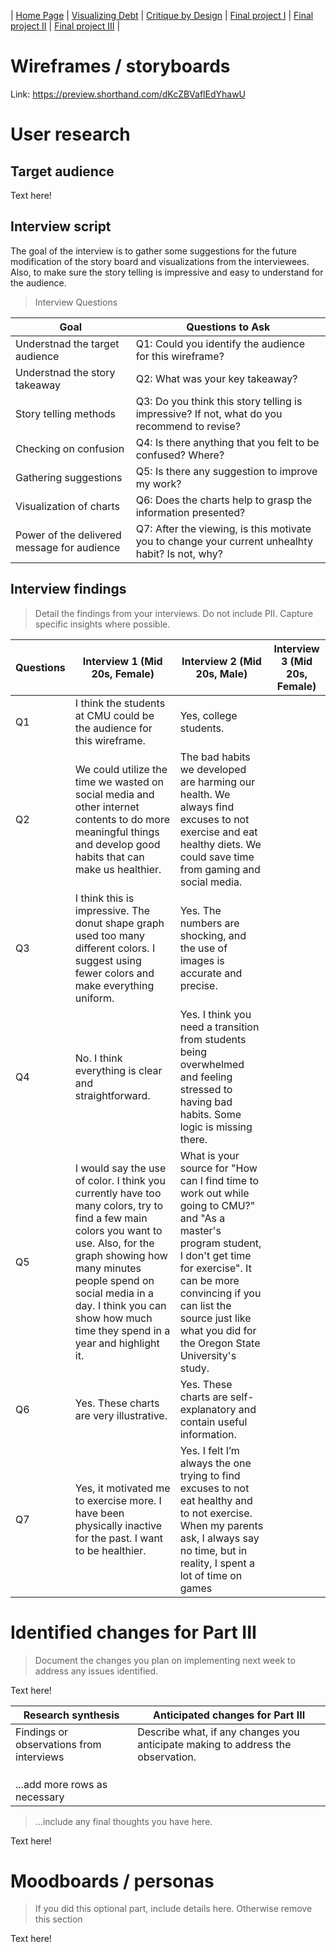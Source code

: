 | [Home Page](https://yicenma.github.io/tswd-portfolio) | [Visualizing Debt](visualizing-government-debt) | [Critique by Design](critique-by-design) | [Final project I](final-project-part-one) | [Final project II](final-project-part-two) | [Final project III](final-project-part-three) |



# Wireframes / storyboards
Link: https://preview.shorthand.com/dKcZBVaflEdYhawU

# User research 

## Target audience

Text here!

## Interview script

The goal of the interview is to gather some suggestions for the future modification of the story board and visualizations from the interviewees. Also, to make sure the story telling is impressive and easy to understand for the audience.

> Interview Questions
> 

| Goal | Questions to Ask |
|------|------------------|
|Understnad the target audience      |Q1: Could you identify the audience for this wireframe?                  |
|Understnad the story takeaway      |Q2: What was your key takeaway?                  |
|Story telling methods      |Q3: Do you think this story telling is impressive? If not, what do you recommend to revise?                  |
|Checking on confusion      |Q4: Is there anything that you felt to be confused? Where?                  |
|Gathering suggestions      |Q5: Is there any suggestion to improve my work?                  |
|Visualization of charts      |Q6: Does the charts help to grasp the information presented?                  |
|Power of the delivered message for audience    |Q7: After the viewing, is this motivate you to change your current unhealhty habit? Is not, why?                  |

## Interview findings
> Detail the findings from your interviews.  Do not include PII.  Capture specific insights where possible.


| Questions               | Interview 1 (Mid 20s, Female) | Interview 2 (Mid 20s, Male) | Interview 3 (Mid 20s, Female) |
|-------------------------|--------------------------------|-------------|-------------|
| Q1                      |I think the students at CMU could be the audience for this wireframe.  |Yes, college students.              |             |
| Q2                      |We could utilize the time we wasted on social media and other internet contents to do more meaningful things and develop good habits that can make us healthier.                                |The bad habits we developed are harming our health. We always find excuses to not exercise and eat healthy diets. We could save time from gaming and social media.              |             |
| Q3                      |I think this is impressive. The donut shape graph used too many different colors. I suggest using fewer colors and make everything uniform. |Yes. The numbers are shocking, and the use of images is accurate and precise.              |             |
| Q4                      |No. I think everything is clear and straightforward.   |Yes. I think you need a transition from students being overwhelmed and feeling stressed to having bad habits. Some logic is missing there.             |             |
| Q5                      |I would say the use of color. I think you currently have too many colors, try to find a few main colors you want to use. Also, for the graph showing how many minutes people spend on social media in a day. I think you can show how much time they spend in a year and highlight it.                                |What is your source for "How can I find time to work out while going to CMU?" and "As a master's program student, I don't get time for exercise". It can be more convincing if you can list the source just like what you did for the Oregon State University's study.             |             |
| Q6                      |Yes. These charts are very illustrative.                                |Yes. These charts are self-explanatory and contain useful information.             |             |
| Q7                      |Yes, it motivated me to exercise more. I have been physically inactive for the past. I want to be healthier.                                |Yes. I felt I’m always the one trying to find excuses to not eat healthy and to not exercise. When my parents ask, I always say no time, but in reality, I spent a lot of time on games             |             |



# Identified changes for Part III
> Document the changes you plan on implementing next week to address any issues identified.  

Text here!

| Research synthesis                       | Anticipated changes for Part III                                                |
|------------------------------------------|---------------------------------------------------------------------------------|
| Findings or observations from interviews | Describe what, if any changes you anticipate making to address the observation. |
|                                          |                                                                                 |
|                                          |                                                                                 |
|                                          |                                                                                 |
| ...add more rows as necessary            |                                                                                 |

> ...include any final thoughts you have here. 

Text here!

# Moodboards / personas
> If you did this optional part, include details here.  Otherwise remove this section

Text here!

